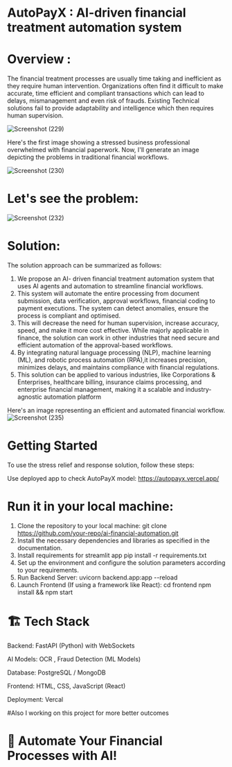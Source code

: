 # AutoPayX : AI-driven financial treatment automation system
# Overview :
The financial treatment processes are usually time taking and inefficient as they require human intervention. Organizations often find it difficult to make accurate, time efficient and compliant transactions which can lead to delays, mismanagement and even risk of frauds. Existing Technical solutions fail to provide adaptability and intelligence which then requires human supervision.

![Screenshot (229)](https://github.com/user-attachments/assets/8bb1113d-c9f0-4a06-8ede-fd75a2d06a3d) 

Here's the first image showing a stressed business professional overwhelmed with financial paperwork. Now, I'll generate an image depicting the problems in traditional financial workflows.

![Screenshot (230)](https://github.com/user-attachments/assets/0c4b50e9-c4a7-4f0d-8f45-5cf7ad032a14)

# Let's see the problem:
![Screenshot (232)](https://github.com/user-attachments/assets/0d432f0b-8e07-4cc2-a371-b364b023715c)

# Solution:
The solution approach can be summarized as follows:
1) We propose an AI- driven financial treatment automation system that uses AI agents and automation to streamline financial workflows.
2) This system will automate the entire processing from document submission, data verification, approval workflows, financial coding to payment executions. The system can detect anomalies, ensure the process is compliant and optimised.
3) This will decrease the need for human supervision, increase accuracy, speed, and make it more cost effective. While majorly applicable in finance, the solution can work in other industries that need secure and efficient automation of the approval-based workflows.
4) By integrating natural language processing (NLP), machine learning (ML), and robotic process automation (RPA),it increases precision, minimizes delays, and maintains compliance with financial regulations.
5) This solution can be applied to various industries, like Corporations & Enterprises, healthcare billing, insurance claims processing, and enterprise financial management, making it a scalable and industry-agnostic automation platform

 Here's an image representing an efficient and automated financial workflow.
 ![Screenshot (235)](https://github.com/user-attachments/assets/e2f09347-8595-4ef9-af0d-ecd40f1d2d15)
 
# Getting Started
To use the stress relief and response solution, follow these steps:

Use deployed app to check AutoPayX model: https://autopayx.vercel.app/

# Run it in your local machine:
1) Clone the repository to your local machine: git clone https://github.com/your-repo/ai-financial-automation.git
2) Install the necessary dependencies and libraries as specified in the documentation.
3) Install requirements for streamlit app pip install -r requirements.txt
4) Set up the environment and configure the solution parameters according to your requirements.
5) Run Backend Server: uvicorn backend.app:app --reload
6) Launch Frontend (If using a framework like React):
cd frontend
npm install && npm start

# 🏗️ Tech Stack

Backend: FastAPI (Python) with WebSockets

AI Models: OCR , Fraud Detection (ML Models)

Database: PostgreSQL / MongoDB

Frontend: HTML, CSS, JavaScript (React)

Deployment: Vercal




#Also I working on this project for more better outcomes

# 🚀 Automate Your Financial Processes with AI!



